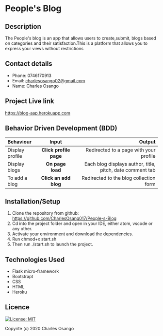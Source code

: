 # People's Blog

## Description
The People's blog is an app that allows users to create,submit, blogs based on categories and their satisfaction.This is a platform that allows you to express your views without restrictions

## Contact details
* Phone: 0746170913
* Email: charlesosango02@gmail.com
* Name: Charles Osango

## Project Live link
https://blog-aap.herokuapp.com

## Behavior Driven Development (BDD)
| Behaviour | Input | Output |
| :---------------- | :---------------: | ------------------: |
| Display profile | **Click profile page** | Redirected to a page with your profile |
| Display blogs | **On page load** | Each blog displays author, title, pitch, date comment tab |
| To add a blog  | **Click an add blog** | Redirected to the blog collection form|

## Installation/Setup
1. Clone the repository from github:  https://github.com/CharlesOsang017/People-s-Blog
2. Cd into the project folder and open in your IDE, either atom, vscode or any other.
3. Activate your environment and download the dependencies.
4. Run chmod+x start.sh
5. Then run ./start.sh to launch the project.

## Technologies Used
* Flask micro-framework
* Bootstrapt
* CSS
* HTML
* Heroku

## Licence
[![License: MIT](https://img.shields.io/badge/License-MIT-yellow.svg)](license/MIT)

Copyrite (c) 2020 Charles Osango
